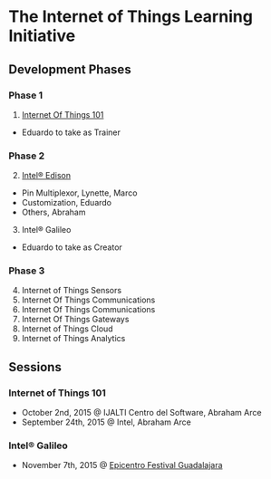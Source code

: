 The Internet of Things Learning Initiative
==

## Development Phases

### Phase 1
1. [Internet Of Things 101](https://theiotlearninginitiative.gitbooks.io/internetofthings101/)
  - Eduardo to take as Trainer

### Phase 2
2. [Intel® Edison](https://theiotlearninginitiative.gitbooks.io/inteledison/)
  - Pin Multiplexor, Lynette, Marco
  - Customization, Eduardo
  - Others, Abraham
3. Intel® Galileo
  - Eduardo to take as Creator

### Phase 3
4. Internet of Things Sensors
5. Internet Of Things Communications
6. Internet Of Things Communications
7. Internet Of Things Gateways
8. Internet of Things Cloud
9. Internet of Things Analytics

## Sessions

### Internet of Things 101
- October 2nd, 2015 @ IJALTI Centro del Software, Abraham Arce
- September 24th, 2015 @ Intel, Abraham Arce

### Intel® Galileo
- November 7th, 2015 @ [Epicentro Festival Guadalajara](http://www.epicentrofestival.com/)
